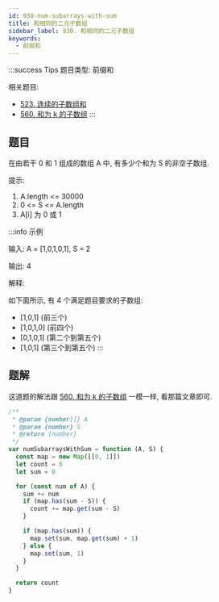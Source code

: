 ```yaml
---
id: 930-num-subarrays-with-sum
title: 和相同的二元子数组
sidebar_label: 930. 和相同的二元子数组
keywords:
  - 前缀和
---
```


:::success Tips
题目类型: 前缀和

相关题目:

- [523. 连续的子数组和](/leetcode/medium/523-check-subarray-sum)
- [560. 和为 k 的子数组](/leetcode/medium/560-subarray-sum)
:::

## 题目

在由若干 0 和 1 组成的数组 A 中, 有多少个和为 S 的非空子数组.

提示:

1. A.length <= 30000
2. 0 <= S <= A.length
3. A[i] 为 0 或 1

:::info 示例

输入: A = [1,0,1,0,1], S = 2

输出: 4

解释:

如下面所示, 有 4 个满足题目要求的子数组:

- [1,0,1] (前三个)
- [1,0,1,0] (前四个)
- [0,1,0,1] (第二个到第五个)
- [1,0,1] (第三个到第五个)
  :::

## 题解

这道题的解法跟 [560. 和为 k 的子数组](/leetcode/medium/560-subarray-sum) 一模一样, 看那篇文章即可.

```ts
/**
 * @param {number[]} A
 * @param {number} S
 * @return {number}
 */
var numSubarraysWithSum = function (A, S) {
  const map = new Map([[0, 1]])
  let count = 0
  let sum = 0

  for (const num of A) {
    sum += num
    if (map.has(sum - S)) {
      count += map.get(sum - S)
    }

    if (map.has(sum)) {
      map.set(sum, map.get(sum) + 1)
    } else {
      map.set(sum, 1)
    }
  }

  return count
}
```

